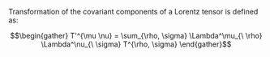 Transformation of the covariant components of a Lorentz tensor is defined as: 

$$\begin{gather} T'^{\mu \nu} = \sum_{\rho, \sigma} \Lambda^\mu_{\ \rho} \Lambda^\nu_{\ \sigma} T^{\rho, \sigma} \end{gather}$$
